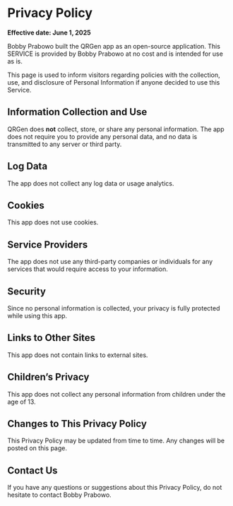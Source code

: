 # Privacy Policy

**Effective date: June 1, 2025**

Bobby Prabowo built the QRGen app as an open-source application. This SERVICE is provided by Bobby Prabowo at no cost and is intended for use as is.

This page is used to inform visitors regarding policies with the collection, use, and disclosure of Personal Information if anyone decided to use this Service.

## Information Collection and Use

QRGen does **not** collect, store, or share any personal information. The app does not require you to provide any personal data, and no data is transmitted to any server or third party.

## Log Data

The app does not collect any log data or usage analytics.

## Cookies

This app does not use cookies.

## Service Providers

The app does not use any third-party companies or individuals for any services that would require access to your information.

## Security

Since no personal information is collected, your privacy is fully protected while using this app.

## Links to Other Sites

This app does not contain links to external sites.

## Children’s Privacy

This app does not collect any personal information from children under the age of 13.

## Changes to This Privacy Policy

This Privacy Policy may be updated from time to time. Any changes will be posted on this page.

## Contact Us

If you have any questions or suggestions about this Privacy Policy, do not hesitate to contact Bobby Prabowo.
